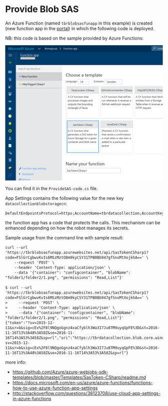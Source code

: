 # Provide Blob SAS

An Azure Function (named `tbrblobsasfunapp` in this example) is created (new function app in the [portal](https://portal.azure.com)) 
in which the following code is deployed.

NB: this code is based on the sample provided by Azure Functions: 

![](img/new-function-blob-sas.png)

You can find it in the `ProvideSAS-code.cs` file.


App Settings contains the following value for the new key `datacollectionblobstoragecn`:
```
DefaultEndpointsProtocol=https;AccountName=tbrdatacollection;AccountKey=kjCcNxtjDMCaXLkDtl5MPyEYTfSaZm4YNGHnLGq8zx+KlB+NgCf/ivahtXGFm0QwjaulI3UuBUJjMUOKGFsxjw==
```

the function app has a code that protects the calls. 
This mechanism can be enhanced depending on how the robot manages its secrets.

Sample usage from the command line with sample result: 

```
curl --url 'https://tbrblobsasfunapp.azurewebsites.net/api/SasTokenCSharp1?code=FSlGrCgbwvKvIs6MSzMztO8m9kyCSY31TPB0Bb947gfSnxMtXojkhA==' \
    --request 'POST' \
    --header 'Content-Type: application/json' \
    --data '{"container": "configcontainer", "blobName": "folder1/folder2/1.png", "permissions": "Read,List"}'

$ curl --url 'https://tbrblobsasfunapp.azurewebsites.net/api/SasTokenCSharp1?code=FSlGrCgbwvKvIs6MSzMztO8m9kyCSY31TPB0Bb947gfSnxMtXojkhA==' \
>     --request 'POST' \
>     --header 'Content-Type: application/json' \
>     --data '{"container": "configcontainer", "blobName": "folder1/folder2/1.png", "permissions": "Read,List"}'
{"token":"?sv=2015-12-11&sr=b&sig=cEx%2F8l9NQgoGgnz4xaCfyblh3Wa3I7Ju8TM9uyqGpFE%3D&st=2016-11-16T13%3A48%3A58Z&se=2016-11-16T14%3A53%3A58Z&sp=rl","uri":"https://tbrdatacollection.blob.core.windows.net/configcontainer?sv=2015-12-11&sr=b&sig=cEx%2F8l9NQgoGgnz4xaCfyblh3Wa3I7Ju8TM9uyqGpFE%3D&st=2016-11-16T13%3A48%3A58Z&se=2016-11-16T14%3A53%3A58Z&sp=rl"}
```

more info: 
- <https://github.com/Azure/azure-webjobs-sdk-templates/blob/master/Templates/SasToken-CSharp/readme.md>
- <https://docs.microsoft.com/en-us/azure/azure-functions/functions-how-to-use-azure-function-app-settings>
- <http://stackoverflow.com/questions/38123708/use-cloud-app-settings-in-azure-functions>
